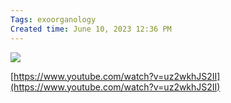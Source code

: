 ```yaml
---
Tags: exoorganology
Created time: June 10, 2023 12:36 PM
---
```

![](https://i.pinimg.com/originals/69/70/11/69701146f0b9686f84b2c0f16c46e820.jpg)

[https://www.youtube.com/watch?v=uz2wkhJS2II](https://www.youtube.com/watch?v=uz2wkhJS2II)
